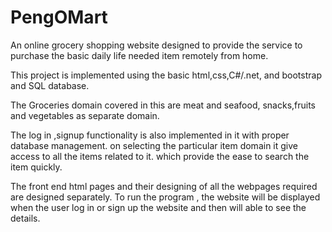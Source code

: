 # PengOMart
 An online grocery shopping website designed to provide the service to purchase the basic  daily life needed item remotely from home.
 
 This project is implemented using the basic html,css,C#/.net, and bootstrap  and SQL database.
 
 The Groceries domain covered in this are meat and seafood, snacks,fruits and vegetables as separate domain.
 
 The log in ,signup functionality is also implemented in it with proper database management.
 on selecting the particular item domain it give access to all the items related to it.  which provide the ease to search the item quickly.
 
 The front end html pages and their designing of all the webpages required are designed separately.
 To run the program , the website will be displayed when the user log in or sign up the website and then will able to see the details.

 
 
